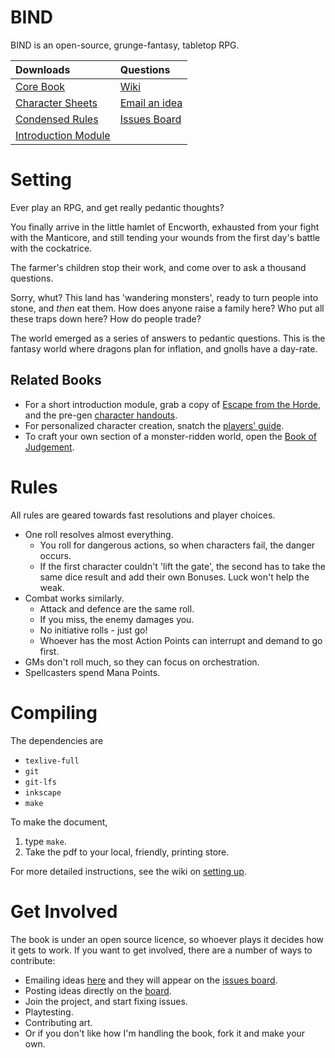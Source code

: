 # BIND

BIND is an open-source, grunge-fantasy, tabletop RPG.

|             Downloads                |         Questions             |
|:-------------------------------------|:------------------------------|
| [Core Book][core download]           | [Wiki][wiki]                  | 
| [Character Sheets][resources]        | [Email an idea][issuesEmail]  |
| [Condensed Rules][rules summary]     | [Issues Board][board]         |
| [Introduction Module][intro module]  |                               |

# Setting

Ever play an RPG, and get really pedantic thoughts?

>>>
You finally arrive in the little hamlet of Encworth, exhausted from your fight with the Manticore, and still tending your wounds from the first day's battle with the cockatrice.

The farmer's children stop their work, and come over to ask a thousand questions.
>>>

Sorry, whut?
This land has 'wandering monsters', ready to turn people into stone, and *then* eat them.
How does anyone raise a family here?
Who put all these traps down here?
How do people trade?

The world emerged as a series of answers to pedantic questions.
This is the fantasy world where dragons plan for inflation, and gnolls have a day-rate.

## Related Books

- For a short introduction module, grab a copy of [Escape from the Horde][intro module], and the pre-gen [character handouts][intro handouts].
- For personalized character creation, snatch the [players' guide][stories].
- To craft your own section of a monster-ridden world, open the [Book of Judgement][judgement].

# Rules

All rules are geared towards fast resolutions and player choices.

- One roll resolves almost everything.
    * You roll for dangerous actions, so when characters fail, the danger occurs.
    * If the first character couldn't 'lift the gate', the second has to take the same dice result and add their own Bonuses.  Luck won't help the weak.
- Combat works similarly.
    * Attack and defence are the same roll.
    * If you miss, the enemy damages you.
    * No initiative rolls - just go!
    * Whoever has the most Action Points can interrupt and demand to go first.
- GMs don't roll much, so they can focus on orchestration.
- Spellcasters spend Mana Points.

# Compiling

The dependencies are

- `texlive-full`
- `git`
- `git-lfs`
- `inkscape`
- `make`

To make the document,

1. type `make`.
2. Take the pdf to your local, friendly, printing store.

For more detailed instructions, see the wiki on [setting up](https://gitlab.com/bindrpg/core/-/wikis/dev/startup).

# Get Involved

The book is under an open source licence, so whoever plays it decides how it gets to work.
If you want to get involved, there are a number of ways to contribute:

- Emailing ideas [here][issuesEmail] and they will appear on the [issues board][board].
- Posting ideas directly on the [board][board].
- Join the project, and start fixing issues.
- Playtesting.
- Contributing art.
- Or if you don't like how I'm handling the book, fork it and make your own.

[core download]: https://gitlab.com/bindrpg/core/-/jobs/artifacts/master/raw/core.pdf?job=build
[resources]: https://gitlab.com/bindrpg/core/-/jobs/artifacts/master/raw/resources.pdf?job=build
[wiki]: https://gitlab.com/bindrpg/core/-/wikis/home
[aif]: https://gitlab.com/bindrpg/aif
[cs]: https://gitlab.com/bindrpg/core/-/blob/ods/calc_cs/bind_cs.ods
[board]: https://gitlab.com/bindrpg/core/issues
[issuesEmail]: mailto:incoming+bindrpg-core-16324687-issue-@incoming.gitlab.com
[rules summary]: https://gitlab.com/bindrpg/config/-/jobs/artifacts/master/raw/rules.pdf
[intro module]: https://gitlab.com/bindrpg/oneshot/-/jobs/artifacts/master/raw/oneshot_horde_escape.pdf?job=build
[intro handouts]: https://gitlab.com/bindrpg/oneshot/-/jobs/artifacts/master/raw/oneshot_handouts.pdf?job=build
[stories]: https://gitlab.com/bindrpg/stories/-/jobs/artifacts/master/raw/stories.pdf?job=build
[judgement]: https://gitlab.com/bindrpg/judgement/-/jobs/artifacts/master/raw/judgement.pdf?job=build
